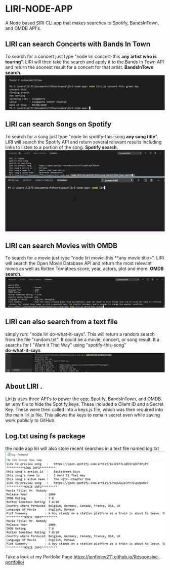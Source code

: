 # LIRI-NODE-APP
A Node based SIRI CLI app that makes searches to Spotify, BandsInTown, and OMDB API's. 

## LIRI can search Concerts with Bands In Town
To search for a concert just type "node liri concert-this **any artist who is touring**".
LIRI will then take the search and apply it to the Bands In Town API and return the soonest result for a concert for that artist. 
**BandsInTown search.**
![liri concert](/images/doc1.png)


## LIRI can search Songs on Spotify
To search for a song just type "node liri spotify-this-song **any song title**".
LIRI will search the Spotify API and return several relevant results including links to listen to a portion of the song. 
**Spotify search.**
![liri spotify](/images/doc3.png)
![liri spotify](/images/sppotgif.gif)


## LIRI can search Movies with OMDB
To search for a movie just type "node liri movie-this **any movie title>".
LIRI will search the Open Movie Database API and return the most relevant movie as well as Rotten Tomatoes score, year, actors, plot and more. 
**OMDB search.**
![liri movie](/images/doc2.png)

## LIRI can also search from a text file
simply run: "node liri do-what-it-says".
This will return a random search from the file "random.txt". It could be a movie, concert, or song result. It a searchs  for I "Want it That Way" using "spotify-this-song"  
**do-what-it-says**
![liri random](/images/doc4.png)

## About LIRI .
Liri.js uses three API's to power the app; Spotify, BandsInTown, and OMDB. an .env file to hide the Spotify keys. These included a Client ID and a Secret Key. These were then called into a keys.js file, which was then required into the main liri.js file. This allows the keys to remain secret even while saving work publicly to GitHub.

## Log.txt using fs package
the node app liri will also store recent searches in a text file named log.txt
![lori random](/images/doc5.png)


Take a look at my Portfolio Page
https://jonfinley211.github.io/Responsive-portfolio/

